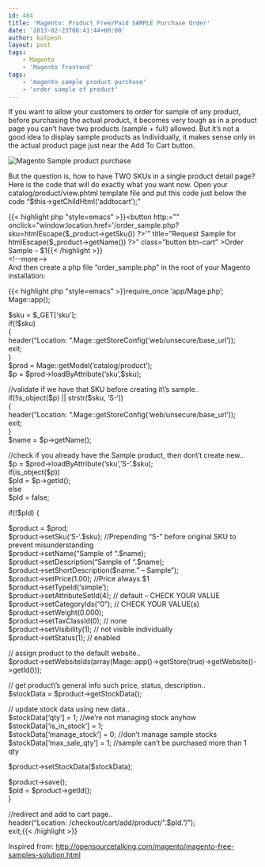 ```yaml
---
id: 484
title: 'Magento: Product Free/Paid SAMPLE Purchase Order'
date: '2013-02-23T08:41:44+00:00'
author: kalpesh
layout: post
tags:
    - Magento
    - 'Magento frontend'
tags:
    - 'magento sample product purchase'
    - 'order sample of product'
---
```


If you want to allow your customers to order for sample of any product, before purchasing the actual product, it becomes very tough as in a product page you can’t have two products (sample + full) allowed. But it’s not a good idea to display sample products as Individually, it makes sense only in the actual product page just near the Add To Cart button.

![Magento Sample product purchase](http://ka.lpe.sh/uploads/2013/02/magento-sample-purchase.png)

But the question is, how to have TWO SKUs in a single product detail page? Here is the code that will do exactly what you want now. Open your catalog/product/view.phtml template file and put this code just below the code “$this->getChildHtml(‘addtocart’);”

{{< highlight php "style=emacs" >}}<button http:="" onclick="window.location.href='/order_sample.php?sku=<?php echo $this->htmlEscape($_product->getSku()) ?>'” title=”Request Sample for <?php echo $this->htmlEscape($_product->getName()) ?>” class=”button btn-cart” ><span><span>Order Sample – $1</span></span></button>{{< /highlight >}}<br />
\<!--more--><br />
And then create a php file “order_sample.php” in the root of your Magento installation:</p>
<p>{{< highlight php "style=emacs" >}}require_once ‘app/Mage.php’;<br />
Mage::app();</p>
<p>$sku = $_GET[‘sku’];<br />
if(!$sku)<br />
{<br />
        header(“Location: “.Mage::getStoreConfig(‘web/unsecure/base_url’));<br />
        exit;<br />
}<br />
$prod = Mage::getModel(‘catalog/product’);<br />
$p = $prod->loadByAttribute(‘sku’,$sku);</p>
<p>//validate if we have that SKU before creating it\’s sample..<br />
if(!is_object($p) || strstr($sku, ‘S-‘))<br />
{<br />
        header(“Location: “.Mage::getStoreConfig(‘web/unsecure/base_url’));<br />
        exit;<br />
}<br />
$name = $p->getName();</p>
<p>//check if you already have the Sample product, then don\’t create new..<br />
$p = $prod->loadByAttribute(‘sku’,’S-‘.$sku);<br />
if(is_object($p))<br />
        $pId = $p->getId();<br />
else<br />
        $pId = false;</p>
<p>if(!$pId) {</p>
<p>$product = $prod;<br />
$product->setSku(‘S-‘.$sku); //Prepending “S-” before original SKU to prevent misunderstanding<br />
$product->setName(“Sample of “.$name);<br />
$product->setDescription(“Sample of “.$name);<br />
$product->setShortDescription($name.” – Sample”);<br />
$product->setPrice(1.00); //Price always $1<br />
$product->setTypeId(‘simple’);<br />
$product->setAttributeSetId(4); // default – CHECK YOUR VALUE<br />
$product->setCategoryIds(“0”); // CHECK YOUR VALUE(s)<br />
$product->setWeight(0.000);<br />
$product->setTaxClassId(0); // none<br />
$product->setVisibility(1); // not visible individually<br />
$product->setStatus(1); // enabled</p>
<p>// assign product to the default website..<br />
$product->setWebsiteIds(array(Mage::app()->getStore(true)->getWebsite()->getId()));</p>
<p>// get product\’s general info such price, status, description..<br />
$stockData = $product->getStockData();</p>
<p>// update stock data using new data..<br />
$stockData[‘qty’] = 1; //we’re not managing stock anyhow<br />
$stockData[‘is_in_stock’] = 1;<br />
$stockData[‘manage_stock’] = 0; //don’t manage sample stocks<br />
$stockData[‘max_sale_qty’] = 1; //sample can’t be purchased more than 1 qty</p>
<p>$product->setStockData($stockData);</p>
<p>$product->save();<br />
$pId = $product->getId();<br />
}</p>
<p>//redirect and add to cart page..<br />
header(“Location: /checkout/cart/add/product/”.$pId.”/”);<br />
exit;{{< /highlight >}}</p>
<p>Inspired from: <a href=" style="float:left;padding-left:5px;" type="button">http://opensourcetalking.com/magento/magento-free-samples-solution.html</button>